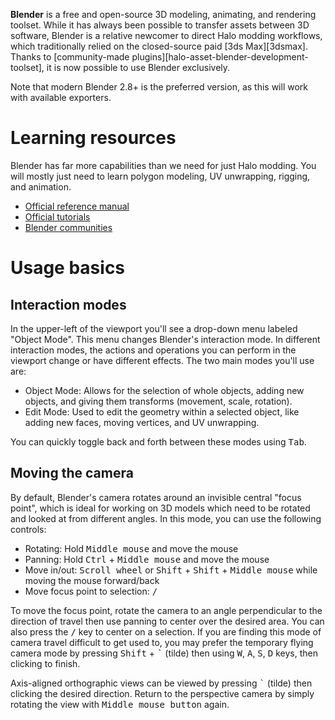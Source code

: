 **Blender** is a free and open-source 3D modeling, animating, and rendering toolset. While it has always been possible to transfer assets between 3D software, Blender is a relative newcomer to direct Halo modding workflows, which traditionally relied on the closed-source paid [3ds Max][3dsmax]. Thanks to [community-made plugins][halo-asset-blender-development-toolset], it is now possible to use Blender exclusively.

Note that modern Blender 2.8+ is the preferred version, as this will work with available exporters.

# Learning resources
Blender has far more capabilities than we need for just Halo modding. You will mostly just need to learn polygon modeling, UV unwrapping, rigging, and animation.

* [Official reference manual](https://docs.blender.org/manual/en/latest/)
* [Official tutorials](https://www.blender.org/support/tutorials/)
* [Blender communities](https://www.blender.org/community/)

# Usage basics

## Interaction modes
In the upper-left of the viewport you'll see a drop-down menu labeled "Object Mode". This menu changes Blender's interaction mode. In different interaction modes, the actions and operations you can perform in the viewport change or have different effects. The two main modes you'll use are:

* Object Mode: Allows for the selection of whole objects, adding new objects, and giving them transforms (movement, scale, rotation).
* Edit Mode: Used to edit the geometry within a selected object, like adding new faces, moving vertices, and UV unwrapping.

You can quickly toggle back and forth between these modes using <kbd>Tab</kbd>.

## Moving the camera
By default, Blender's camera rotates around an invisible central "focus point", which is ideal for working on 3D models which need to be rotated and looked at from different angles. In this mode, you can use the following controls:

* Rotating: Hold <kbd>Middle mouse</kbd> and move the mouse
* Panning: Hold <kbd>Ctrl</kbd> + <kbd>Middle mouse</kbd> and move the mouse
* Move in/out: <kbd>Scroll wheel</kbd> or <kbd>Shift</kbd> + <kbd>Shift</kbd> + <kbd>Middle mouse</kbd> while moving the mouse forward/back
* Move focus point to selection: <kbd>/</kbd>

To move the focus point, rotate the camera to an angle perpendicular to the direction of travel then use panning to center over the desired area. You can also press the <kbd>/</kbd> key to center on a selection. If you are finding this mode of camera travel difficult to get used to, you may prefer the temporary flying camera mode by pressing <kbd>Shift</kbd> + <kbd>`</kbd> (tilde) then using <kbd>W</kbd>, <kbd>A</kbd>, <kbd>S</kbd>, <kbd>D</kbd> keys, then clicking to finish.

Axis-aligned orthographic views can be viewed by pressing <kbd>`</kbd> (tilde) then clicking the desired direction. Return to the perspective camera by simply rotating the view with <kbd>Middle mouse button</kbd> again.
